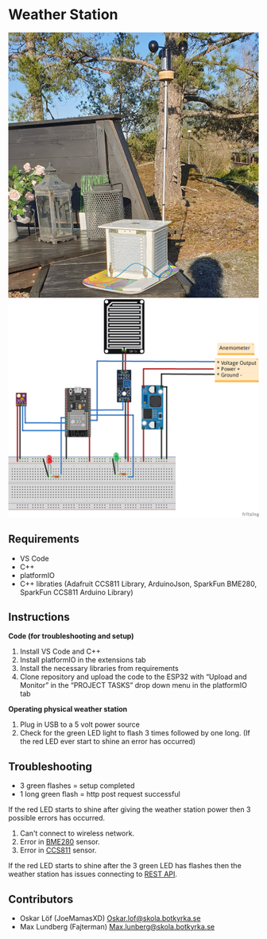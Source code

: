 # Weather Station
![](Extras/weather-station.jpg)
![](Extras/Schematics.png)
## Requirements
- VS Code
- C++
- platformIO 
- C++ libraties (Adafruit CCS811 Library, ArduinoJson, SparkFun BME280, SparkFun CCS811 Arduino Library)

## Instructions
**Code (for troubleshooting and setup)** 

1. Install VS Code and C++
2. Install platformIO in the extensions tab
3. Install the necessary libraries from requirements
4. Clone repository and upload the code to the ESP32 with “Upload and Monitor” in the “PROJECT TASKS” drop down menu in the platformIO tab

**Operating physical weather station**

1. Plug in USB to a 5 volt power source
2. Check for the green LED light to flash 3 times followed by one long. (If the red LED ever start to shine an error has occurred)


## Troubleshooting

- 3 green flashes = setup completed
- 1 long green flash = http post request successful

If the red LED starts to shine after giving the weather station power then 3 possible errors has occurred.
1. Can't connect to wireless network.
2. Error in [BME280](https://www.bosch-sensortec.com/products/environmental-sensors/humidity-sensors-bme280/) sensor.
3. Error in [CCS811](https://cdn.sparkfun.com/assets/learn_tutorials/1/4/3/CCS811_Datasheet-DS000459.pdf) sensor.

If the red LED starts to shine after the 3 green LED has flashes then the weather station has issues connecting to [REST API](https://github.com/tullinge/weather-station-api).

## Contributors
- Oskar Löf (JoeMamasXD) <Oskar.lof@skola.botkyrka.se>
- Max Lundberg (Fajterman) <Max.lunberg@skola.botkyrka.se>


